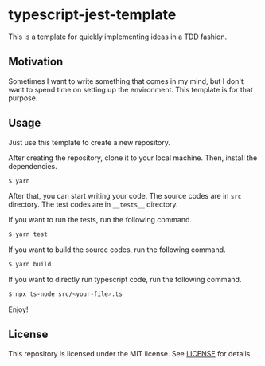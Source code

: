 # typescript-jest-template

This is a template for quickly implementing ideas in a TDD fashion.

## Motivation

Sometimes I want to write something that comes in my mind, but I don't want to spend time on setting up the environment. This template is for that purpose.

## Usage

Just use this template to create a new repository.

After creating the repository, clone it to your local machine. Then, install the dependencies.

```bash
$ yarn
```

After that, you can start writing your code. The source codes are in `src` directory. The test codes are in `__tests__` directory.

If you want to run the tests, run the following command.

```bash
$ yarn test
```

If you want to build the source codes, run the following command.

```bash
$ yarn build
```

If you want to directly run typescript code, run the following command.

```bash
$ npx ts-node src/<your-file>.ts
```

Enjoy!

## License

This repository is licensed under the MIT license. See [LICENSE](LICENSE) for details.
